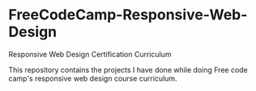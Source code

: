 # FreeCodeCamp-Responsive-Web-Design
Responsive Web Design Certification Curriculum

This repository contains the projects I have done while doing Free code camp's responsive web design course curriculum.
